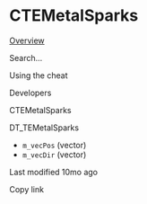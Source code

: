 # CTEMetalSparks



[Overview](broken-reference)

Search…



Using the cheat



Developers



CTEMetalSparks

DT\_TEMetalSparks

* `m_vecPos` (vector)
* `m_vecDir` (vector)



Last modified 10mo ago

Copy link
